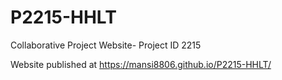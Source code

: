 # P2215-HHLT

Collaborative Project Website- Project ID 2215

Website published at https://mansi8806.github.io/P2215-HHLT/
